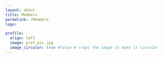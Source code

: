 ```yaml
---
layout: about
title: Members
permalink: /Members
logo: 

profile:
  align: left
  image: prof_pic.jpg
  image_circular: true #false # crops the image to make it circular
---
```

